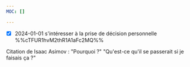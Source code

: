 ```yaml
---
MOC: []

---
```

- [x] 2024-01-01 s'intéresser à la prise de décision personnelle  %%cTFUR1hvM2thR1A1aFc2MQ%%

Citation de Isaac Asimov : "Pourquoi ?" "Qu'est-ce qu'il se passerait si je faisais ça ?"
